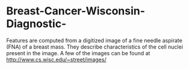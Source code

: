 # Breast-Cancer-Wisconsin-Diagnostic-
Features are computed from a digitized image of a fine needle aspirate (FNA) of a breast mass.  They describe characteristics of the cell nuclei present in the image. A few of the images can be found at http://www.cs.wisc.edu/~street/images/
